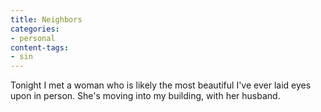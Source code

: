 ```yaml
---
title: Neighbors
categories:
- personal
content-tags:
- sin
---
```


Tonight I met a woman who is likely the most beautiful I've ever laid eyes upon in person.  She's moving into my building, with her husband.
